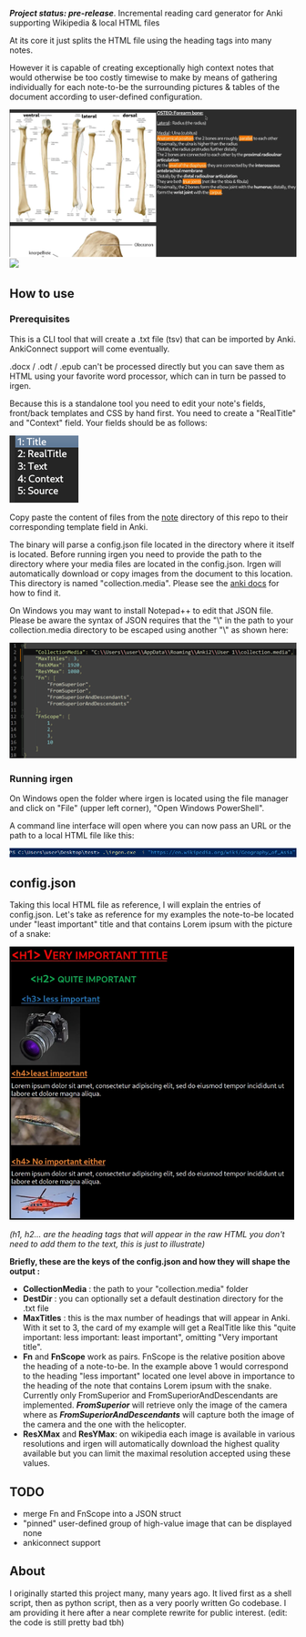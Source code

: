 ***Project status: pre-release***. Incremental reading card generator for Anki supporting Wikipedia & local HTML files

At its core it just splits the HTML file using the heading tags into many notes.

However it is capable of creating exceptionally high context notes that would otherwise be too costly timewise to make by means of gathering individually for each note-to-be the surrounding pictures & tables of the document according to user-defined configuration.


<img src="https://github.com/tassa-yoniso-manasi-karoto/irgen/blob/main/demo/osteo_forearm.webp">
<img src="https://github.com/tassa-yoniso-manasi-karoto/irgen/blob/main/demo/wiki_geo_asia.webp">

## How to use
### Prerequisites
This is a CLI tool that will create a .txt file (tsv) that can be imported by Anki. AnkiConnect support will come eventually.

.docx / .odt / .epub can't be processed directly but you can save them as HTML using your favorite word processor, which can in turn be passed to irgen.

Because this is a standalone tool you need to edit your note's fields, front/back templates and CSS by hand first. You need to create a "RealTitle" and "Context" field. Your fields should be as follows:

<img src="https://github.com/tassa-yoniso-manasi-karoto/irgen/blob/main/demo/fields.png">

Copy paste the content of files from the [note](https://github.com/tassa-yoniso-manasi-karoto/irgen/tree/main/note) directory of this repo to their corresponding template field in Anki. 

The binary will parse a config.json file located in the directory where it itself is located.
Before running irgen you need to provide the path to the directory where your media files are located in the config.json. Irgen will automatically download or copy images from the document to this location.
This directory is named "collection.media". Please see the [anki docs](https://docs.ankiweb.net/files.html?highlight=collection.medi#file-locations) for how to find it.

On Windows you may want to install Notepad++ to edit that JSON file. Please be aware the syntax of JSON requires that the "\\" in the path to your collection.media directory to be escaped using another "\\" as shown here:

<img width=750 src="https://github.com/tassa-yoniso-manasi-karoto/irgen/blob/main/demo/config_windows.png">

### Running irgen

On Windows open the folder where irgen is located using the file manager and click on "File" (upper left corner), "Open Windows PowerShell".

A command line interface will open where you can now pass an URL or the path to a local HTML file like this:

<img src="https://github.com/tassa-yoniso-manasi-karoto/irgen/blob/main/demo/powershell.png">

## config.json
Taking this local HTML file as reference, I will explain the entries of config.json. Let's take as reference for my examples the note-to-be located under "least important" title and that contains Lorem ipsum with the picture of a snake:

<img width=500 src="https://github.com/tassa-yoniso-manasi-karoto/irgen/blob/main/demo/example.webp">

_(h1, h2... are the heading tags that will appear in the raw HTML you don't need to add them to the text, this is just to illustrate)_

**Briefly, these are the keys of the config.json and how they will shape the output :**
- **CollectionMedia** : the path to your "collection.media" folder
- **DestDir** : you can optionally set a default destination directory for the .txt file
- **MaxTitles** : this is the max number of headings that will appear in Anki. With it set to 3, the card of my example will get a RealTitle like this "quite important: less important: least important", omitting "Very important title".
- **Fn** and **FnScope** work as pairs. FnScope is the relative position above the heading of a note-to-be. In the example above 1 would correspond to the heading "less important" located one level above in importance to the heading of the note that contains Lorem ipsum with the snake. Currently only FromSuperior and FromSuperiorAndDescendants are implemented. ***FromSuperior*** will retrieve only the image of the camera where as ***FromSuperiorAndDescendants*** will capture both the image of the camera and the one with the helicopter.
- **ResXMax** and **ResYMax**: on wikipedia each image is available in various resolutions and irgen will automatically download the highest quality available but you can limit the maximal resolution accepted using these values.

## TODO
- merge Fn and FnScope into a JSON struct
- "pinned" user-defined group of high-value image that can be displayed none
- ankiconnect support

## About
I originally started this project many, many years ago. It lived first as a shell script, then as python script, then as a very poorly written Go codebase. I am providing it here after a near complete rewrite for public interest. (edit: the code is still pretty bad tbh)



